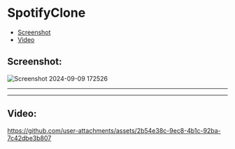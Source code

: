 # SpotifyClone

- [Screenshot](#screenshot)
- [Video](#video)

## Screenshot: 
![Screenshot 2024-09-09 172526](https://github.com/user-attachments/assets/f2d663d9-c8bd-469a-844e-f7d5bd7e02f5)

--- 
---

## Video:
https://github.com/user-attachments/assets/2b54e38c-9ec8-4b1c-92ba-7c42dbe3b807
